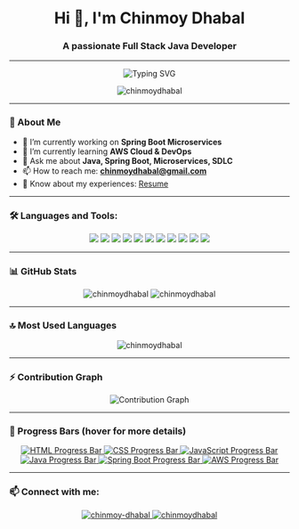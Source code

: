 <h1 align="center">Hi 👋, I'm Chinmoy Dhabal</h1>
<h3 align="center">A passionate Full Stack Java Developer</h3>

---

<div align="center">
  <img src="https://readme-typing-svg.herokuapp.com?font=Fira+Code&pause=1000&center=true&vCenter=true&width=500&lines=Java+%7C+Spring+Boot+%7C+Microservices+%7C+Full+Stack+Developer+%7C+Cloud+Native;Enthusiastic+about+learning+new+technologies" alt="Typing SVG" />
</div>

<p align="center">
  <img src="https://komarev.com/ghpvc/?username=chinmoydhabal&label=Profile%20Views&color=0e75b6&style=flat" alt="chinmoydhabal" />
</p>

---

### 🌱 About Me
- 🔭 I’m currently working on **Spring Boot Microservices**
- 🌱 I’m currently learning **AWS Cloud & DevOps**
- 💬 Ask me about **Java, Spring Boot, Microservices, SDLC**
- 📫 How to reach me: **chinmoydhabal@gmail.com**
- 📄 Know about my experiences: [Resume](https://Resume_cs22_chinmoy.netlify.app)

---

### 🛠️ Languages and Tools:

<p align="center">
  <img src="https://img.shields.io/badge/HTML-239120?style=for-the-badge&logo=html5&logoColor=white" />
  <img src="https://img.shields.io/badge/CSS-239120?style=for-the-badge&logo=css3&logoColor=white" />
  <img src="https://img.shields.io/badge/JavaScript-F7DF1E?style=for-the-badge&logo=javascript&logoColor=black" />
  <img src="https://img.shields.io/badge/Java-007396?style=for-the-badge&logo=java&logoColor=white" />
  <img src="https://img.shields.io/badge/Spring-6DB33F?style=for-the-badge&logo=spring&logoColor=white" />
  <img src="https://img.shields.io/badge/Spring_Boot-6DB33F?style=for-the-badge&logo=spring-boot&logoColor=white" />
  <img src="https://img.shields.io/badge/Microservices-005571?style=for-the-badge&logo=Microservices&logoColor=white" />
  <img src="https://img.shields.io/badge/Git-F05032?style=for-the-badge&logo=git&logoColor=white" />
  <img src="https://img.shields.io/badge/Oracle-F80000?style=for-the-badge&logo=oracle&logoColor=white" />
  <img src="https://img.shields.io/badge/MySQL-4479A1?style=for-the-badge&logo=mysql&logoColor=white" />
  <img src="https://img.shields.io/badge/AWS-232F3E?style=for-the-badge&logo=amazon-aws&logoColor=white" />
</p>

---

### 📊 GitHub Stats

<p align="center">
  <img src="https://github-readme-stats.vercel.app/api?username=chinmoydhabal&show_icons=true&theme=radical" alt="chinmoydhabal" />
  <img src="https://github-readme-streak-stats.herokuapp.com/?user=chinmoydhabal&theme=radical" alt="chinmoydhabal" />
</p>

---

### 🔝 Most Used Languages

<p align="center">
  <img src="https://github-readme-stats.vercel.app/api/top-langs/?username=chinmoydhabal&layout=compact&theme=radical" alt="chinmoydhabal" />
</p>

---

### ⚡ Contribution Graph
<p align="center">
  <img src="https://github-readme-activity-graph.cyclic.app/graph?username=chinmoydhabal&theme=radical" alt="Contribution Graph" />
</p>

---

### 🚀 Progress Bars (hover for more details)

<p align="center">
  <a href="https://www.w3schools.com/html/" target="_blank" rel="noreferrer">
    <img src="https://progress-bar.dev/90/?title=HTML&width=200&color=blue" alt="HTML Progress Bar" />
  </a>
  <a href="https://www.w3schools.com/css/" target="_blank" rel="noreferrer">
    <img src="https://progress-bar.dev/80/?title=CSS&width=200&color=blue" alt="CSS Progress Bar" />
  </a>
  <a href="https://developer.mozilla.org/en-US/docs/Web/JavaScript" target="_blank" rel="noreferrer">
    <img src="https://progress-bar.dev/75/?title=JavaScript&width=200&color=blue" alt="JavaScript Progress Bar" />
  </a>
  <a href="https://www.java.com" target="_blank" rel="noreferrer">
    <img src="https://progress-bar.dev/85/?title=Java&width=200&color=blue" alt="Java Progress Bar" />
  </a>
  <a href="https://spring.io/projects/spring-boot" target="_blank" rel="noreferrer">
    <img src="https://progress-bar.dev/70/?title=Spring+Boot&width=200&color=blue" alt="Spring Boot Progress Bar" />
  </a>
  <a href="https://aws.amazon.com" target="_blank" rel="noreferrer">
    <img src="https://progress-bar.dev/60/?title=AWS&width=200&color=blue" alt="AWS Progress Bar" />
  </a>
</p>

---

### 📫 Connect with me:

<p align="center">
  <a href="https://linkedin.com/in/chinmoy-dhabal-71a3b426a" target="blank">
    <img src="https://img.shields.io/badge/LinkedIn-0077B5?style=for-the-badge&logo=linkedin&logoColor=white" alt="chinmoy-dhabal" />
  </a>
  <a href="https://www.leetcode.com/chinmoydhabal" target="blank">
    <img src="https://img.shields.io/badge/LeetCode-FFA116?style=for-the-badge&logo=leetcode&logoColor=black" alt="chinmoydhabal" />
  </a>
</p>